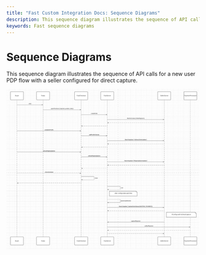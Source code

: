```yaml
---
title: "Fast Custom Integration Docs: Sequence Diagrams"
description: This sequence diagram illustrates the sequence of API calls for a new user PDP flow with a seller configured for direct capture.
keywords: Fast sequence diagrams
---
```


# Sequence Diagrams

This sequence diagram illustrates the sequence of API calls for a new user PDP flow with a seller configured for direct capture.

![Interacting with Fast Checkout](images/sample-sequence-diagram.png)
